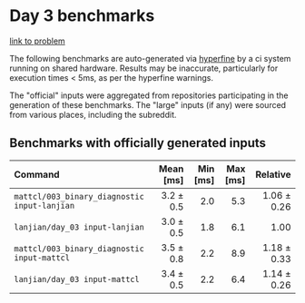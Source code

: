 # Day 3 benchmarks

[link to problem](http://adventofcode.com/2021/day/3)

The following benchmarks are auto-generated via [hyperfine](https://github.com/sharkdp/hyperfine) by a ci system running on shared hardware. Results may be inaccurate, particularly for execution times < 5ms, as per the hyperfine warnings.

The "official" inputs were aggregated from repositories participating in the generation of these benchmarks. The "large" inputs (if any) were sourced from various places, including the subreddit.

## Benchmarks with officially generated inputs
| Command | Mean [ms] | Min [ms] | Max [ms] | Relative |
|:---|---:|---:|---:|---:|
| `mattcl/003_binary_diagnostic input-lanjian` | 3.2 ± 0.5 | 2.0 | 5.3 | 1.06 ± 0.26 |
| `lanjian/day_03 input-lanjian` | 3.0 ± 0.5 | 1.8 | 6.1 | 1.00 |
| `mattcl/003_binary_diagnostic input-mattcl` | 3.5 ± 0.8 | 2.2 | 8.9 | 1.18 ± 0.33 |
| `lanjian/day_03 input-mattcl` | 3.4 ± 0.5 | 2.2 | 6.4 | 1.14 ± 0.26 |
